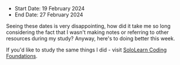 - Start Date: 19 February 2024
- End Date: 27 February 2024


Seeing these dates is very disappointing, how did it take me so long considering the fact that I wasn't making notes or referring to other resources during my study? Anyway, here's to doing better this week.


If you'd like to study the same things I did - visit [SoloLearn Coding Foundations](https://www.sololearn.com/en/learn/courses/coding-foundations).
